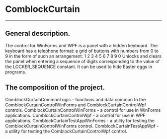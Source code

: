 # ComblockCurtain
--------------------------------
##	General description.

The control for WinForms and WPF is a panel with a hidden keyboard. 
The keyboard has a telephone format: a grid of buttons with numbers from 0 to 9 in the form of such an arrangement:
	1 2 3
	4 5 6
	7 8 9
	  0
Unlocks and clears the panel when entering a sequence of digits corresponding to the value of the LOCKER_SEQUENCE constant.
It can be used to hide Easter eggs in programs.

##	The composition of the project.

ComblockCurtainCommonLogic - functions and data common to the ComblockCurtainControlWinForms and ComblockCurtainControlWpf controls.
ComblockCurtainControlWinForms - a control for use in WinForms applications.
ComblockCurtainControlWpf - a control for use in WPF applications.
ComblockCurtainTestAppWinForms - a utility for testing the ComblockCurtainControlWinForms control.
ComblockCurtainTestAppWpf - a utility for testing the ComblockCurtainControlWpf control.
